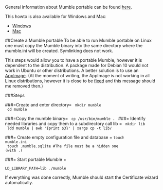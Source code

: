 General information about Mumble portable can be found [here](Mumble_Portable.md).

This howto is also available for Windows and Mac:
* [Windows](Mumble_Portable_Windows.md)
* [Mac](Mumble_Portable_Mac.md)

##Create a Mumble portable
To be able to run Mumble portable on Linux one must copy the Mumble binary into the same directory where the mumble.ini will be created. Symlinking does not work.

This steps would allow you to have a portable Mumble, however it is dependent to the distribution. A package made for Debian 10 would not work in Ubuntu or other distributions. A better solution is to use an  [AppImage](https://dl.mumble.info/snapshot/). (At the moment of writing, the AppImage is not working in all Linux distributions, however it is close to be  [fixed](https://github.com/mumble-voip/mumble/issues/3959) and this message should me removed then.)

###Steps

###=Create and enter directory=
<code>
mkdir mumble <br>
cd mumble
</code>

###=Copy the mumble binary=
<code>
cp /usr/bin/mumble .
</code>
###= Identify needed libraries and copy them to a subdirectory call lib =
<code>
mkdir lib <br>
ldd mumble | awk '{print $3}' | xargs cp -t lib/
</code>

###= Create empty configuration file and database =
<code>touch mumble.ini <br>
touch .mumble.sqlite   #The file must be a hidden one (with .) </code>

###= Start portable Mumble =

<code>LD_LIBRARY_PATH=lib ./mumble</code>

If everything was done correctly, Mumble should start the Certificate wizard automatically.


